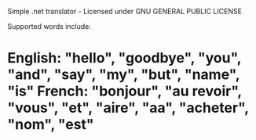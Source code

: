 Simple .net translator - Licensed under GNU GENERAL PUBLIC LICENSE

Supported words include: 


English: "hello", "goodbye", "you", "and", "say", "my", "but", "name", "is"
French: "bonjour", "au revoir", "vous", "et", "aire", "aa", "acheter", "nom", "est"
======================

